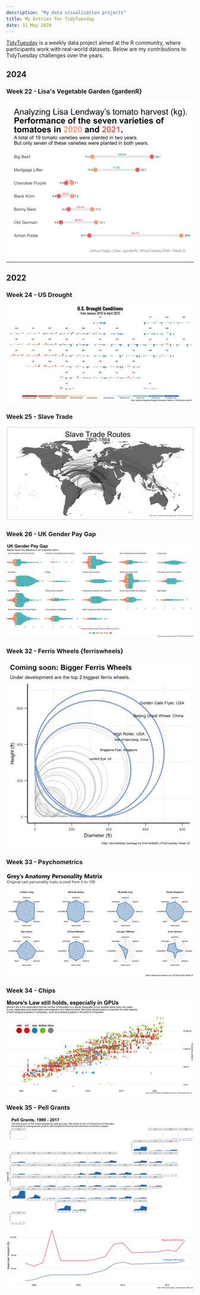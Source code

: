 ```yaml
---
description: "My data visualization projects"
title: My Entries for TidyTuesday
date: 31 May 2024
---
```


[TidyTuesday](https://github.com/rfordatascience/tidytuesday/tree/master) is a weekly data project aimed at the R community, where participants work with real-world datasets. Below are my contributions to TidyTuesday challenges over the years.

## 2024

### Week 22 - Lisa's Vegetable Garden {gardenR}
<img src="https://raw.githubusercontent.com/jdagz28/TidyTuesday/main/2024/Week%2022/Week22.png" alt="Lisa's Vegetable Garden">

---

## 2022

### Week 24 - US Drought
<img src="https://raw.githubusercontent.com/jdagz28/TidyTuesday/main/2022/Week24/TidyTuesday_2022_Week24.png" alt="US Drought Conditions">

### Week 25 - Slave Trade
<img src="https://raw.githubusercontent.com/jdagz28/TidyTuesday/main/2022/Week25/SlaveTrade.jpeg" alt="Slave Trade">

### Week 26 - UK Gender Pay Gap
<img src="https://raw.githubusercontent.com/jdagz28/TidyTuesday/main/2022/Week26/UKGenderPayGap.jpeg" alt="UK Gender Pay Gap">

### Week 32 - Ferris Wheels {ferriswheels}
<img src="https://raw.githubusercontent.com/jdagz28/TidyTuesday/main/2022/Week32/FerrisWheels.png" alt="Ferris Wheels">

### Week 33 - Psychometrics
<img src="https://raw.githubusercontent.com/jdagz28/TidyTuesday/main/2022/Week33/Week33.png" alt="Psychometrics">

### Week 34 - Chips
<img src="https://raw.githubusercontent.com/jdagz28/TidyTuesday/main/2022/Week34/Week34.png" alt="Chips">

### Week 35 - Pell Grants
<img src="https://raw.githubusercontent.com/jdagz28/TidyTuesday/main/2022/Week35/pellgrants-resize.png" alt="Pell Grants">

